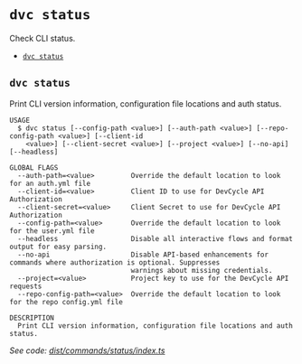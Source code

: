 `dvc status`
============

Check CLI status.

* [`dvc status`](#dvc-status)

## `dvc status`

Print CLI version information, configuration file locations and auth status.

```
USAGE
  $ dvc status [--config-path <value>] [--auth-path <value>] [--repo-config-path <value>] [--client-id
    <value>] [--client-secret <value>] [--project <value>] [--no-api] [--headless]

GLOBAL FLAGS
  --auth-path=<value>         Override the default location to look for an auth.yml file
  --client-id=<value>         Client ID to use for DevCycle API Authorization
  --client-secret=<value>     Client Secret to use for DevCycle API Authorization
  --config-path=<value>       Override the default location to look for the user.yml file
  --headless                  Disable all interactive flows and format output for easy parsing.
  --no-api                    Disable API-based enhancements for commands where authorization is optional. Suppresses
                              warnings about missing credentials.
  --project=<value>           Project key to use for the DevCycle API requests
  --repo-config-path=<value>  Override the default location to look for the repo config.yml file

DESCRIPTION
  Print CLI version information, configuration file locations and auth status.
```

_See code: [dist/commands/status/index.ts](https://github.com/DevCycleHQ/cli/blob/v4.6.45/dist/commands/status/index.ts)_
